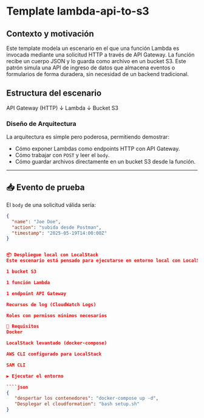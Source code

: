 # Template lambda-api-to-s3

## Contexto y motivación

Este template modela un escenario en el que una función Lambda es invocada mediante una solicitud HTTP a través de API Gateway. La función recibe un cuerpo JSON y lo guarda como archivo en un bucket S3. Este patrón simula una API de ingreso de datos que almacena eventos o formularios de forma duradera, sin necesidad de un backend tradicional.

## Estructura del escenario

API Gateway (HTTP)
↓
Lambda
↓
Bucket S3

### Diseño de Arquitectura

La arquitectura es simple pero poderosa, permitiendo demostrar:

- Cómo exponer Lambdas como endpoints HTTP con API Gateway.
- Cómo trabajar con `POST` y leer el `body`.
- Cómo guardar archivos directamente en un bucket S3 desde la función.

---

## 📥 Evento de prueba

El `body` de una solicitud válida sería:

````json
{
  "name": "Joe Doe",
  "action": "subida desde Postman",
  "timestamp": "2025-05-19T14:00:00Z"
}


📦 Despliegue local con LocalStack
Este escenario está pensado para ejecutarse en entorno local con LocalStack. El stack contiene:

1 bucket S3

1 función Lambda

1 endpoint API Gateway

Recursos de log (CloudWatch Logs)

Roles con permisos mínimos necesarios

🧪 Requisitos
Docker

LocalStack levantado (docker-compose)

AWS CLI configurado para LocalStack

SAM CLI

▶️ Ejecutar el entorno

````json
{
   "despertar los contenedores": "docker-compose up -d",
   "Desplegar el cloudformation": "bash setup.sh"
}
````


